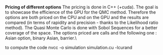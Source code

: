 **Pricing of different options**
The pricing is done in C++ (+cuda). The goal is to showcase the efficience of the GPU for the QMC method. Therefore the options are both priced on the CPU and on the GPU and the results are compared (in terms of rapidity and precision - thanks to the Likelihood ratio method). The Quasi Monte Carlo is done with Sobol Sequences for a better coverage of the space. The options priced are calls and the following one : Asian option, binary Asian, barrier.\\

to compute the code nvcc -o simulation simulation.cu -lcurand
